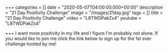 +++
categories = []
date = "2020-05-07T04:00:00.000+00:00"
description = "21 Day Positivity Challenge"
image = "/images/21day.jpg"
tags = []
title = "21 Day Positivity Challenge"
video = "L8TWDPakZs4"
youtube = "L8TWDPakZs4"

+++
I want more positivity in my life and I figure I'm probably not alone. If you would like to join me click the link below to sign up for the 1st ever challenge hosted by me!